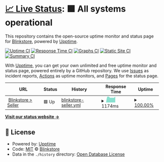 # [📈 Live Status](https://blinkstore.github.io/uptime): <!--live status--> **🟩 All systems operational**

This repository contains the open-source uptime monitor and status page for [Blinkstore](blinkstore.in), powered by [Upptime](https://github.com/upptime/upptime).

[![Uptime CI](https://github.com/blinkstore/uptime/workflows/Uptime%20CI/badge.svg)](https://github.com/blinkstore/uptime/actions?query=workflow%3A%22Uptime+CI%22)
[![Response Time CI](https://github.com/blinkstore/uptime/workflows/Response%20Time%20CI/badge.svg)](https://github.com/blinkstore/uptime/actions?query=workflow%3A%22Response+Time+CI%22)
[![Graphs CI](https://github.com/blinkstore/uptime/workflows/Graphs%20CI/badge.svg)](https://github.com/blinkstore/uptime/actions?query=workflow%3A%22Graphs+CI%22)
[![Static Site CI](https://github.com/blinkstore/uptime/workflows/Static%20Site%20CI/badge.svg)](https://github.com/blinkstore/uptime/actions?query=workflow%3A%22Static+Site+CI%22)
[![Summary CI](https://github.com/blinkstore/uptime/workflows/Summary%20CI/badge.svg)](https://github.com/blinkstore/uptime/actions?query=workflow%3A%22Summary+CI%22)

With [Upptime](https://upptime.js.org), you can get your own unlimited and free uptime monitor and status page, powered entirely by a GitHub repository. We use [Issues](https://github.com/blinkstore/uptime/issues) as incident reports, [Actions](https://github.com/blinkstore/uptime/actions) as uptime monitors, and [Pages](https://blinkstore.github.io/uptime) for the status page.

<!--start: status pages-->
<!-- This summary is generated by Upptime (https://github.com/upptime/upptime) -->
<!-- Do not edit this manually, your changes will be overwritten -->
<!-- prettier-ignore -->
| URL | Status | History | Response Time | Uptime |
| --- | ------ | ------- | ------------- | ------ |
| <img alt="" src="https://favicons.githubusercontent.com/seller.blinkstore.in" height="13"> [Blinkstore > Seller](https://seller.blinkstore.in) | 🟩 Up | [blinkstore-seller.yml](https://github.com/blinkstore/uptime/commits/HEAD/history/blinkstore-seller.yml) | <details><summary><img alt="Response time graph" src="./graphs/blinkstore-seller/response-time-week.png" height="20"> 1174ms</summary><br><a href="https://blinkstore.github.io/uptime/history/blinkstore-seller"><img alt="Response time 1192" src="https://img.shields.io/endpoint?url=https%3A%2F%2Fraw.githubusercontent.com%2Fblinkstore%2Fuptime%2FHEAD%2Fapi%2Fblinkstore-seller%2Fresponse-time.json"></a><br><a href="https://blinkstore.github.io/uptime/history/blinkstore-seller"><img alt="24-hour response time 1287" src="https://img.shields.io/endpoint?url=https%3A%2F%2Fraw.githubusercontent.com%2Fblinkstore%2Fuptime%2FHEAD%2Fapi%2Fblinkstore-seller%2Fresponse-time-day.json"></a><br><a href="https://blinkstore.github.io/uptime/history/blinkstore-seller"><img alt="7-day response time 1174" src="https://img.shields.io/endpoint?url=https%3A%2F%2Fraw.githubusercontent.com%2Fblinkstore%2Fuptime%2FHEAD%2Fapi%2Fblinkstore-seller%2Fresponse-time-week.json"></a><br><a href="https://blinkstore.github.io/uptime/history/blinkstore-seller"><img alt="30-day response time 1192" src="https://img.shields.io/endpoint?url=https%3A%2F%2Fraw.githubusercontent.com%2Fblinkstore%2Fuptime%2FHEAD%2Fapi%2Fblinkstore-seller%2Fresponse-time-month.json"></a><br><a href="https://blinkstore.github.io/uptime/history/blinkstore-seller"><img alt="1-year response time 1192" src="https://img.shields.io/endpoint?url=https%3A%2F%2Fraw.githubusercontent.com%2Fblinkstore%2Fuptime%2FHEAD%2Fapi%2Fblinkstore-seller%2Fresponse-time-year.json"></a></details> | <details><summary><a href="https://blinkstore.github.io/uptime/history/blinkstore-seller">100.00%</a></summary><a href="https://blinkstore.github.io/uptime/history/blinkstore-seller"><img alt="All-time uptime 100.00%" src="https://img.shields.io/endpoint?url=https%3A%2F%2Fraw.githubusercontent.com%2Fblinkstore%2Fuptime%2FHEAD%2Fapi%2Fblinkstore-seller%2Fuptime.json"></a><br><a href="https://blinkstore.github.io/uptime/history/blinkstore-seller"><img alt="24-hour uptime 100.00%" src="https://img.shields.io/endpoint?url=https%3A%2F%2Fraw.githubusercontent.com%2Fblinkstore%2Fuptime%2FHEAD%2Fapi%2Fblinkstore-seller%2Fuptime-day.json"></a><br><a href="https://blinkstore.github.io/uptime/history/blinkstore-seller"><img alt="7-day uptime 100.00%" src="https://img.shields.io/endpoint?url=https%3A%2F%2Fraw.githubusercontent.com%2Fblinkstore%2Fuptime%2FHEAD%2Fapi%2Fblinkstore-seller%2Fuptime-week.json"></a><br><a href="https://blinkstore.github.io/uptime/history/blinkstore-seller"><img alt="30-day uptime 100.00%" src="https://img.shields.io/endpoint?url=https%3A%2F%2Fraw.githubusercontent.com%2Fblinkstore%2Fuptime%2FHEAD%2Fapi%2Fblinkstore-seller%2Fuptime-month.json"></a><br><a href="https://blinkstore.github.io/uptime/history/blinkstore-seller"><img alt="1-year uptime 100.00%" src="https://img.shields.io/endpoint?url=https%3A%2F%2Fraw.githubusercontent.com%2Fblinkstore%2Fuptime%2FHEAD%2Fapi%2Fblinkstore-seller%2Fuptime-year.json"></a></details>

<!--end: status pages-->

[**Visit our status website →**](https://blinkstore.github.io/uptime)

## 📄 License

- Powered by: [Upptime](https://github.com/upptime/upptime)
- Code: [MIT](./LICENSE) © [Blinkstore](blinkstore.in)
- Data in the `./history` directory: [Open Database License](https://opendatacommons.org/licenses/odbl/1-0/)
